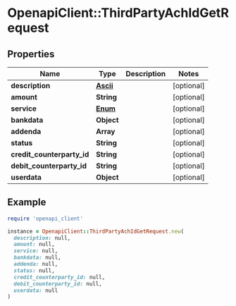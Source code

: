 # OpenapiClient::ThirdPartyAchIdGetRequest

## Properties

| Name | Type | Description | Notes |
| ---- | ---- | ----------- | ----- |
| **description** | [**Ascii**](Ascii.md) |  | [optional] |
| **amount** | **String** |  | [optional] |
| **service** | [**Enum**](Enum.md) |  | [optional] |
| **bankdata** | **Object** |  | [optional] |
| **addenda** | **Array** |  | [optional] |
| **status** | **String** |  | [optional] |
| **credit_counterparty_id** | **String** |  | [optional] |
| **debit_counterparty_id** | **String** |  | [optional] |
| **userdata** | **Object** |  | [optional] |

## Example

```ruby
require 'openapi_client'

instance = OpenapiClient::ThirdPartyAchIdGetRequest.new(
  description: null,
  amount: null,
  service: null,
  bankdata: null,
  addenda: null,
  status: null,
  credit_counterparty_id: null,
  debit_counterparty_id: null,
  userdata: null
)
```

